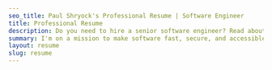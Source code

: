 ```yaml
---
seo_title: Paul Shryock's Professional Resume | Software Engineer
title: Professional Resume
description: Do you need to hire a senior software engineer? Read about my work history, skills, and education to see if I'm a good fit for your new role.
summary: I'm on a mission to make software fast, secure, and accessible to everyone. I build next-gen CMS experiences at the NBA to serve the best content to fans.
layout: resume
slug: resume
---
```


